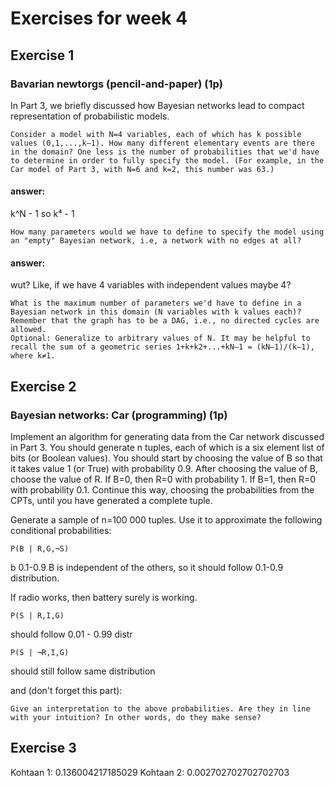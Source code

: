 # Exercises for week 4

## Exercise 1
### Bavarian newtorgs (pencil-and-paper) (1p)

In Part 3, we briefly discussed how Bayesian networks lead to compact representation of probabilistic models.

    Consider a model with N=4 variables, each of which has k possible values (0,1,...,k–1). How many different elementary events are there in the domain? One less is the number of probabilities that we'd have to determine in order to fully specify the model. (For example, in the Car model of Part 3, with N=6 and k=2, this number was 63.)

#### answer:
k^N - 1 so k⁴ - 1

    How many parameters would we have to define to specify the model using an "empty" Bayesian network, i.e, a network with no edges at all?

#### answer:
wut? Like, if we have 4 variables with independent values maybe 4?

    What is the maximum number of parameters we'd have to define in a Bayesian network in this domain (N variables with k values each)? Remember that the graph has to be a DAG, i.e., no directed cycles are allowed.
    Optional: Generalize to arbitrary values of N. It may be helpful to recall the sum of a geometric series 1+k+k2+...+kN–1 = (kN–1)/(k–1), where k≠1. 

## Exercise 2
### Bayesian networks: Car (programming) (1p)

Implement an algorithm for generating data from the Car network discussed in Part 3. You should generate n tuples, each of which is a six element list of bits (or Boolean values). You should start by choosing the value of B so that it takes value 1 (or True) with probability 0.9. After choosing the value of B, choose the value of R. If B=0, then R=0 with probability 1. If B=1, then R=0 with probability 0.1. Continue this way, choosing the probabilities from the CPTs, until you have generated a complete tuple.

Generate a sample of n=100 000 tuples. Use it to approximate the following conditional probabilities:

    P(B | R,G,¬S)

b 0.1-0.9
B is independent of the others, so it should follow 0.1-0.9 distribution.

If radio works, then battery surely is working.

    P(S | R,I,G)

should follow 0.01 - 0.99 distr

    P(S | ¬R,I,G) 
should still follow same distribution

and (don't forget this part):


    Give an interpretation to the above probabilities. Are they in line with your intuition? In other words, do they make sense? 

## Exercise 3
Kohtaan 1: 0.136004217185029
Kohtaan 2: 0.002702702702702703